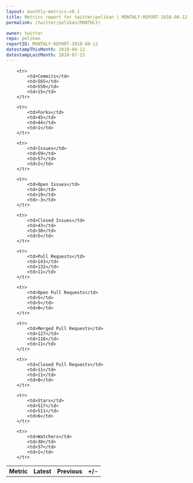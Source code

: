 ```yaml
---
layout: monthly-metrics-v0.1
title: Metrics report for twitter/pelikan | MONTHLY-REPORT-2018-08-12 | 2018-08-12
permalink: /twitter/pelikan/MONTHLY/

owner: twitter
repo: pelikan
reportID: MONTHLY-REPORT-2018-08-12
datestampThisMonth: 2018-08-12
datestampLastMonth: 2018-07-13
---
```



<table style="width: 100%;">
    <tr>
        <th>Metric</th>
        <th>Latest</th>
        <th>Previous</th>
        <th>+/-</th>
    </tr>

        <tr>
            <td>Commits</td>
            <td>565</td>
            <td>550</td>
            <td>15</td>
        </tr>
        
        <tr>
            <td>Forks</td>
            <td>45</td>
            <td>44</td>
            <td>1</td>
        </tr>
        
        <tr>
            <td>Issues</td>
            <td>59</td>
            <td>57</td>
            <td>2</td>
        </tr>
        
        <tr>
            <td>Open Issues</td>
            <td>16</td>
            <td>19</td>
            <td>-3</td>
        </tr>
        
        <tr>
            <td>Closed Issues</td>
            <td>43</td>
            <td>38</td>
            <td>5</td>
        </tr>
        
        <tr>
            <td>Pull Requests</td>
            <td>143</td>
            <td>132</td>
            <td>11</td>
        </tr>
        
        <tr>
            <td>Open Pull Requests</td>
            <td>5</td>
            <td>5</td>
            <td>0</td>
        </tr>
        
        <tr>
            <td>Merged Pull Requests</td>
            <td>127</td>
            <td>116</td>
            <td>11</td>
        </tr>
        
        <tr>
            <td>Closed Pull Requests</td>
            <td>11</td>
            <td>11</td>
            <td>0</td>
        </tr>
        
        <tr>
            <td>Stars</td>
            <td>517</td>
            <td>511</td>
            <td>6</td>
        </tr>
        
        <tr>
            <td>Watchers</td>
            <td>38</td>
            <td>37</td>
            <td>1</td>
        </tr>
        
</table>

